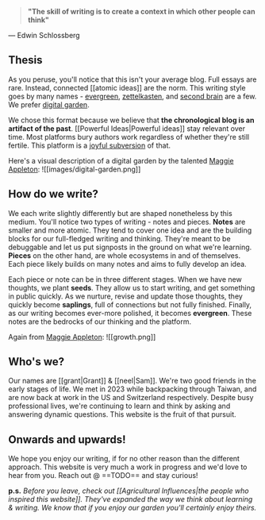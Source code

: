 > **"The skill of writing is to create a context in which other people can think"**

— Edwin Schlossberg

## Thesis
As you peruse, you'll notice that this isn't your average blog. Full essays are rare. Instead, connected [[atomic ideas]] are the norm. This writing style goes by many names - [evergreen](https://notes.andymatuschak.org/Evergreen_notes), [zettelkasten](https://zettelkasten.de/overview/), and [second brain](https://www.buildingasecondbrain.com/) are a few. We prefer [digital garden](https://maggieappleton.com/garden-history).

We chose this format because we believe that **the chronological blog is an artifact of the past**. [[Powerful Ideas|Powerful ideas]] stay relevant over time. Most platforms bury authors work regardless of whether they're still fertile. This platform is a [joyful subversion](https://www.youtube.com/watch?v=Aalyplbv5Mo) of that.

Here's a visual description of a digital garden by the talented [Maggie Appleton](https://maggieappleton.com):
![[images/digital-garden.png]]

## How do we write?
We each write slightly differently but are shaped nonetheless by this medium. You'll notice two types of writing - notes and pieces. **Notes** are smaller and more atomic. They tend to cover one idea and are the building blocks for our full-fledged writing and thinking. They're meant to be debuggable and let us put signposts in the ground on what we're learning. **Pieces** on the other hand, are whole ecosystems in and of themselves. Each piece likely builds on many notes and aims to fully develop an idea.

Each piece or note can be in three different stages. When we have new thoughts, we plant **seeds**. They allow us to start writing, and get something in public quickly. As we nurture, revise and update those thoughts, they quickly become **saplings**, full of connections but not fully finished. Finally, as our writing becomes ever-more polished, it becomes **evergreen**. These notes are the bedrocks of our thinking and the platform. 

Again from [Maggie Appleton](https://maggieappleton.com):
![[growth.png]]


## Who's we?
Our names are [[grant|Grant]] & [[neel|Sam]]. We're two good friends in the early stages of life. We met in 2023 while backpacking through Taiwan, and are now back at work in the US and Switzerland respectively. Despite busy professional lives, we're continuing to learn and think by asking and answering dynamic questions. This website is the fruit of that pursuit.

## Onwards and upwards!
We hope you enjoy our writing, if for no other reason than the different approach. This website is very much a work in progress and we'd love to hear from you. Reach out @ ==TODO== and stay curious!

**p.s.**
*Before you leave, check out [[Agricultural Influences|the people who inspired this website]]. They've expanded the way we think about learning & writing. We know that if you enjoy our garden you'll certainly enjoy theirs.* 
